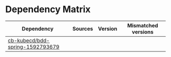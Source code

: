 # Dependency Matrix

Dependency | Sources | Version | Mismatched versions
---------- | ------- | ------- | -------------------
[cb-kubecd/bdd-spring-1592793679](https://github.com/cb-kubecd/bdd-spring-1592793679.git) |  | []() | 
